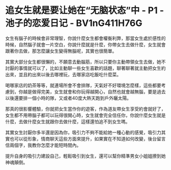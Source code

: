 # 追女生就是要让她在“无脑状态”中 - P1 - 池子的恋爱日记 - BV1nG411H76G

女生有腦子的時候會非常理智，你說什麼女生都會權衡利弊，那當女生處於感性的時候，自然腦子就會一片空白，你說什麼就是什麼，你帶女生去做什麼，女生就會跟著你去做，那怎麼讓女生變得無腦呢，其實也很簡單。

其實大部分女生都很懶的，不願意去動腦筋，所以只要你主動帶領女生去做，她不討厭的事情就可以了，比如主動聊一些女生喜歡的話題，聊著聊著就主動把女生約出來，並且約出來以後去哪裡玩，去哪家店吃飯吃什麼菜。

喝哪家店的奶茶等等，就連場所會不會排隊，天氣好不好環境怎麼樣，這些都要考慮到，你越是做得完美，女生就會和你玩得越開心，自然也就會越無腦，要是過去以後還要排一個小時的隊，又或者40度大熱天跑到戶外曬太陽。

那真的很影響體驗，你就把女生當作你的遊客，作為道友帶女生享受約會就好了，女生都不用帶腦子都可以玩得很開心時，女生就會完全信任你，你說什麼女生就是什麼，去做什麼女生就跟你去做什麼，這樣還怕追不到女生嗎。

其實女生討厭你多半還是因為你，吸引力不夠不能給她一種心動的感覺，吸引力其實也可以從形象，情商聊天這些方面來提升，如果實在不知道如何改變，後台留言信兩個字，我教你怎麼才能短時間內。

提升自身的吸引力建設自己，輕鬆吸引到女生，還可以幫你精準男女小姐姐撩到她神魂顛倒。